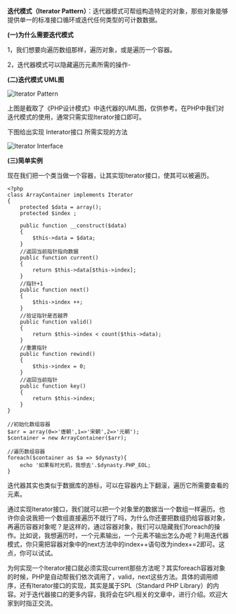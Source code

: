 **迭代模式（Iterator Pattern）**：迭代器模式可帮组构造特定的对象，那些对象能够提供单一的标准接口循环或迭代任何类型的可计数数据。

**(一)为什么需要迭代模式**

1，我们想要向遍历数组那样，遍历对象，或是遍历一个容器。

2，迭代器模式可以隐藏遍历元素所需的操作-

**(二)迭代模式 UML图**

![Iterator Pattern](http://upload-images.jianshu.io/upload_images/5261067-02170da8119ab419.png?imageMogr2/auto-orient/strip%7CimageView2/2/w/1240)

上图是截取了《PHP设计模式》中迭代器的UML图，仅供参考。在PHP中我们对迭代模式的使用，通常只需实现Iterator接口即可。

下图给出实现 Interator接口 所需实现的方法

![Iterator Interface](http://upload-images.jianshu.io/upload_images/5261067-dff20ec6d9e18ed3.png?imageMogr2/auto-orient/strip%7CimageView2/2/w/1240)

**(三)简单实例**

现在我们把一个类当做一个容器，让其实现Iterator接口，使其可以被遍历。

```
<?php
class ArrayContainer implements Iterator
{
    protected $data = array();
    protected $index ;

    public function __construct($data)
    {   
        $this->data = $data;
    }
    //返回当前指针指向数据
    public function current()
    {   
        return $this->data[$this->index];
    }
    //指针+1
    public function next()
    {   
        $this->index ++;
    }
    //验证指针是否越界
    public function valid()
    {
        return $this->index < count($this->data);
    }
    //重置指针
    public function rewind()
    {
        $this->index = 0;
    }
    //返回当前指针
    public function key()
    {   
        return $this->index;
    }
}

//初始化数组容器
$arr = array(0=>'唐朝',1=>'宋朝',2=>'元朝');
$container = new ArrayContainer($arr);

//遍历数组容器
foreach($container as $a => $dynasty){
    echo '如果有时光机，我想去'.$dynasty.PHP_EOL;
}
```

迭代器其实也类似于数据库的游标，可以在容器内上下翻滚，遍历它所需要查看的元素。

通过实现Iterator接口，我们就可以把一个对象里的数据当一个数组一样遍历。也许你会说我把一个数组直接遍历不就行了吗，为什么你还要把数组扔给容器对象，再遍历容器对象呢？是这样的，通过容器对象，我们可以隐藏我们foreach的操作。比如说，我想遍历时，一个元素输出，一个元素不输出怎么办呢？利用迭代器模式，你只需把容器对象中的next方法中的index++语句改为index+=2即可。这点，你可以试试。

为何实现一个Iterator接口就必须实现current那些方法呢？其实foreach容器对象的时候，PHP是自动帮我们依次调用了，valid，next这些方法。具体的调用顺序，还有Iterator接口的实现，其实是属于SPL（Standard PHP Library）的内容。对于迭代器接口的更多内容，我将会在SPL相关的文章中，进行介绍。欢迎大家到时指正交流。

